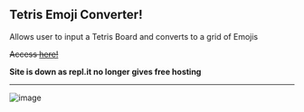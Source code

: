 Tetris Emoji Converter!
---
Allows user to input a Tetris Board and converts to a grid of Emojis

~~Access [here!](https://replit.com/@subsonic16/Tetris-Emoji-Setup)~~

**Site is down as repl.it no longer gives free hosting**

---
![image](https://github.com/user-attachments/assets/c6476f52-c167-4127-92fb-f00171dc3646)

